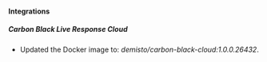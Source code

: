 #### Integrations
##### Carbon Black Live Response Cloud
- Updated the Docker image to: *demisto/carbon-black-cloud:1.0.0.26432*.
